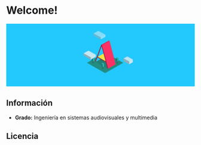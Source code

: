 #  **Welcome!**
![](https://github.com/nievescanas/AFrame/blob/main/Wiki/Img/a-frame.png?raw=true)

## **Información**

* **Grado:** Ingeniería en sistemas audiovisuales y multimedia

## **Licencia**
